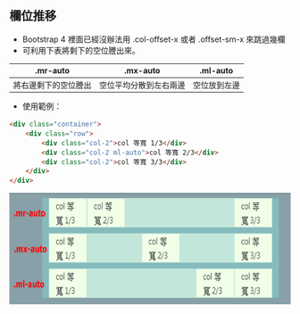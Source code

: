  ## 欄位推移

- Bootstrap 4 裡面已經沒辦法用 .col-offset-x 或者 .offset-sm-x 來跳過幾欄
- 可利用下表將剩下的空位謄出來。

| .mr-auto | .mx-auto | .ml-auto |
| -- | -- | -- |
| 將右邊剩下的空位謄出 | 空位平均分散到左右兩邊 | 空位放到左邊 |

- 使用範例：
```html
<div class="container">
    <div class="row">
        <div class="col-2">col 等寬 1/3</div>
        <div class="col-2 ml-auto">col 等寬 2/3</div>
        <div class="col-2">col 等寬 3/3</div>
    </div>
</div>
```
<img src="../img/offset.png" width="700px" height="200px">
